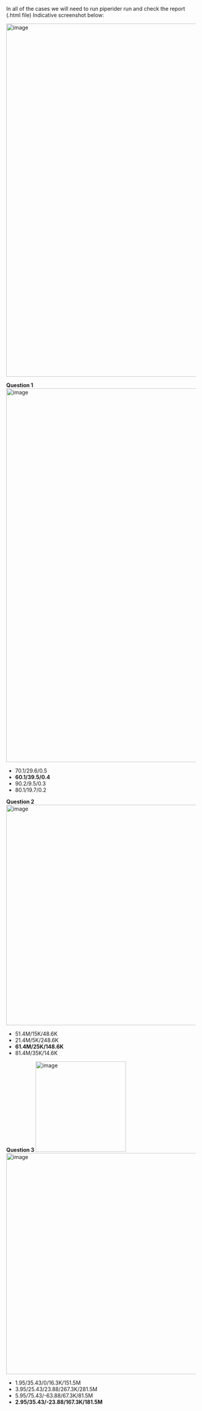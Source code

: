 In all of the cases we will need to run piperider run and check the report (.html file)
Indicative screenshot below:

<img width="937" alt="image" src="https://user-images.githubusercontent.com/65050959/224816143-792f4610-09a5-46c3-a8bc-c7478b7be867.png">

**Question 1**
<img width="992" alt="image" src="https://user-images.githubusercontent.com/65050959/224816750-d2ff0305-67a0-49e6-87dc-7e7ce09281f2.png">

- 70.1/29.6/0.5
- **60.1/39.5/0.4**
- 90.2/9.5/0.3
- 80.1/19.7/0.2

**Question 2**
<img width="585" alt="image" src="https://user-images.githubusercontent.com/65050959/224816833-2444492e-af0d-4aa6-b0ac-87314975b075.png">

- 51.4M/15K/48.6K
- 21.4M/5K/248.6K
- **61.4M/25K/148.6K**
- 81.4M/35K/14.6K

**Question 3**
<img width="240" alt="image" src="https://user-images.githubusercontent.com/65050959/224817088-9f2583a3-e461-46b3-a1a8-54152d974837.png">
<img width="587" alt="image" src="https://user-images.githubusercontent.com/65050959/224816902-20670963-3906-463a-98b7-6990c859422a.png">

- 1.95/35.43/0/16.3K/151.5M
- 3.95/25.43/23.88/267.3K/281.5M
- 5.95/75.43/-63.88/67.3K/81.5M
- **2.95/35.43/-23.88/167.3K/181.5M**
